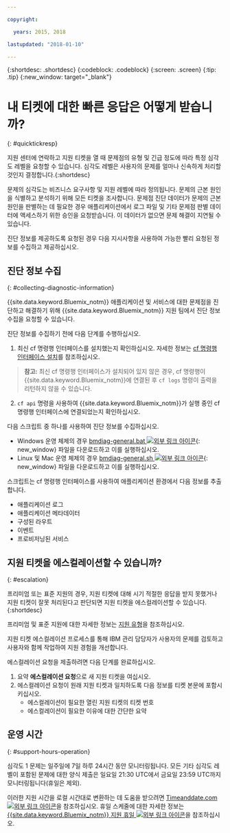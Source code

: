 ```yaml
---

copyright:

  years: 2015, 2018

lastupdated: "2018-01-10"

---
```


{:shortdesc: .shortdesc}
{:codeblock: .codeblock}
{:screen: .screen}
{:tip: .tip}
{:new_window: target="_blank"}


# 내 티켓에 대한 빠른 응답은 어떻게 받습니까?
{: #quicktickresp}

지원 센터에 연락하고 지원 티켓을 열 때 문제점의 유형 및 긴급 정도에 따라 특정 심각도 레벨을 요청할 수 있습니다. 심각도 레벨은 사용자의 문제를 얼마나 신속하게 처리할 것인지 결정합니다.{:shortdesc}

문제의 심각도는 비즈니스 요구사항 및 지원 레벨에 따라 정의됩니다. 문제의 근본 원인을 식별하고 분석하기 위해 모든 티켓을 조사합니다. 문제점 진단 데이터가 문제의 근본 원인을 판별하는 데 필요한 경우 애플리케이션에서 로그 파일 및 기타 문제점 판별 데이터에 액세스하기 위한 승인을 요청받습니다. 이 데이터가 없으면 문제 해결이 지연될 수 있습니다.

진단 정보를 제공하도록 요청된 경우 다음 지시사항을 사용하여 가능한 빨리 요청된 정보를 수집하고 제공하십시오. 

## 진단 정보 수집
{: #collecting-diagnostic-information}

{{site.data.keyword.Bluemix_notm}} 애플리케이션 및 서비스에 대한 문제점을 진단하고 해결하기 위해 {{site.data.keyword.Bluemix_notm}} 지원 팀에서 진단 정보 수집을 요청할 수 있습니다.

진단 정보를 수집하기 전에 다음 단계를 수행하십시오.

1. 최신 cf 명령행 인터페이스를 설치했는지 확인하십시오. 자세한 정보는 [ cf 명령행 인터페이스 설치](/docs/starters/install_cli.html)를 참조하십시오.
>**참고:** 최신 cf 명령행 인터페이스가 설치되어 있지 않은 경우, cf 명령행이 {{site.data.keyword.Bluemix_notm}}에 연결된 후 `cf logs` 명령이 출력을 리턴하지 않을 수 있습니다.
2. `cf api` 명령을 사용하여 {{site.data.keyword.Bluemix_notm}}가 실행 중인 cf 명령행 인터페이스에 연결되었는지 확인하십시오.

다음 스크립트 중 하나를 사용하여 진단 정보를 수집하십시오.

  * Windows 운영 체제의 경우 [bmdiag-general.bat ![외부 링크 아이콘](../icons/launch-glyph.svg "외부 링크 아이콘")](http://bluemix-mustgather.mybluemix.net/mustgather/general/bmdiag-general.bat){: new_window} 파일을 다운로드하고 이를 실행하십시오.
  * Linux 및 Mac 운영 체제의 경우 [bmdiag-general.sh ![외부 링크 아이콘](../icons/launch-glyph.svg "외부 링크 아이콘")](http://bluemix-mustgather.mybluemix.net/mustgather/general/bmdiag-general.sh){: new_window} 파일을 다운로드하고 이를 실행하십시오.

스크립트는 cf 명령행 인터페이스를 사용하여 애플리케이션 환경에서 다음 정보를 추출합니다.
  * 애플리케이션 로그
  * 애플리케이션 메타데이터
  * 구성된 라우트
  * 이벤트
  * 프로비저닝된 서비스

## 지원 티켓을 에스컬레이션할 수 있습니까?
{: #escalation}

프리미엄 또는 표준 지원의 경우, 지원 티켓에 대해 시기 적절한 응답을 받지 못했거나 지원 티켓이 잘못 처리된다고 판단되면 지원 티켓을 에스컬레이션할 수 있습니다.   
{:shortdesc}

프리미엄 및 표준 지원에 대한 자세한 정보는 [지원 유형](/docs/get-support/getstarttssup.html#typesofsupport)을 참조하십시오. 

지원 티켓 에스컬레이션 프로세스를 통해 IBM 관리 담당자가 사용자의 문제를 검토하고 사용자와 함께 작업하여 지원 경험을 개선합니다.

에스컬레이션 요청을 제출하려면 다음 단계를 완료하십시오.
  1. 요약 **에스컬레이션 요청**으로 새 지원 티켓을 여십시오.
  2. 에스컬레이션 요청이 원래 지원 티켓과 일치하도록 다음 정보를 티켓 본문에 포함시키십시오.
      * 에스컬레이션이 필요한 열린 지원 티켓의 티켓 번호
      * 에스컬레이션이 필요한 이유에 대한 간단한 요약

## 운영 시간
{: #support-hours-operation}

심각도 1 문제는 일주일에 7일 하루 24시간 동안 모니터링됩니다. 모든 기타 심각도 레벨이 포함된 문제에 대한 양식 제출은 일요일 21:30 UTC에서 금요일 23:59 UTC까지 모니터링됩니다(휴일은 제외). 

이러한 지원 시간을 로컬 시간대로 변환하는 데 도움을 받으려면 [Timeanddate.com ![외부 링크 아이콘](../icons/launch-glyph.svg "외부 링크 아이콘")](https://www.timeanddate.com)을 참조하십시오.  휴일 스케줄에 대한 자세한 정보는 [{{site.data.keyword.Bluemix_notm}} 지원 휴일 ![외부 링크 아이콘](../icons/launch-glyph.svg "외부 링크 아이콘")](http://ibm.biz/bluemixholidays)을 참조하십시오.
